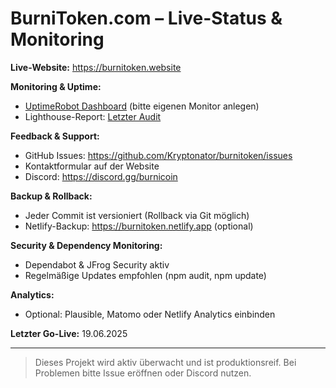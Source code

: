 # BurniToken.com – Live-Status & Monitoring

**Live-Website:** https://burnitoken.website

**Monitoring & Uptime:**
- [UptimeRobot Dashboard](https://uptimerobot.com/) (bitte eigenen Monitor anlegen)
- Lighthouse-Report: [Letzter Audit](https://storage.googleapis.com/lighthouse-infrastructure.appspot.com/reports/1750336078381-934410.report.html)

**Feedback & Support:**
- GitHub Issues: https://github.com/Kryptonator/burnitoken/issues
- Kontaktformular auf der Website
- Discord: https://discord.gg/burnicoin

**Backup & Rollback:**
- Jeder Commit ist versioniert (Rollback via Git möglich)
- Netlify-Backup: https://burnitoken.netlify.app (optional)

**Security & Dependency Monitoring:**
- Dependabot & JFrog Security aktiv
- Regelmäßige Updates empfohlen (npm audit, npm update)

**Analytics:**
- Optional: Plausible, Matomo oder Netlify Analytics einbinden

**Letzter Go-Live:** 19.06.2025

---

> Dieses Projekt wird aktiv überwacht und ist produktionsreif. Bei Problemen bitte Issue eröffnen oder Discord nutzen.
